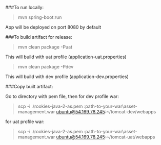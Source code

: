 ###To run locally:

> mvn spring-boot:run

App will be deployed on port 8080 by default


###To build artifact for release:

> mvn clean package -Puat

This will build with uat profile (application-uat.properties)

> mvn clean package -Pdev

This will build with dev profile (application-dev.properties)

###Copy built artifact:

Go to directory with pem file, then for dev profile war:

> scp -i .\rookies-java-2-as.pem :path-to-your-war\asset-management.war ubuntu@54.169.78.245:~/tomcat-dev/webapps


for uat profile war:

> scp -i .\rookies-java-2-as.pem :path-to-your-war\asset-management.war ubuntu@54.169.78.245:~/tomcat-uat/webapps